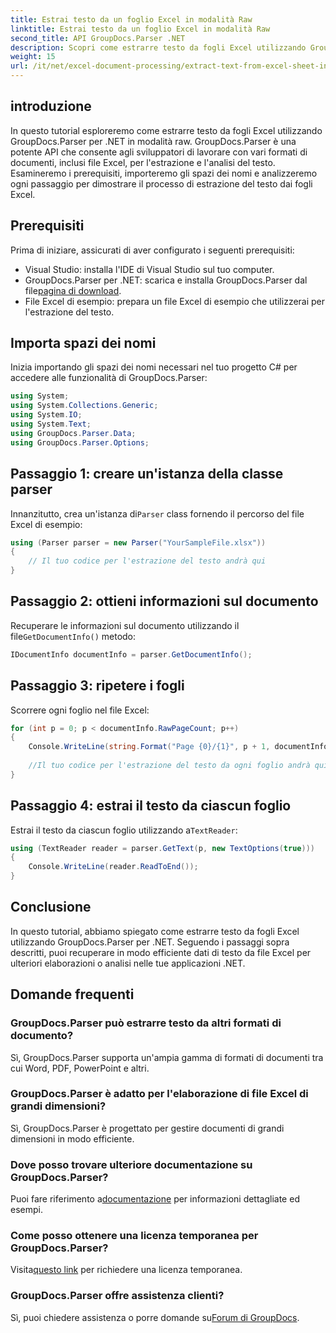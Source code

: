 ```yaml
---
title: Estrai testo da un foglio Excel in modalità Raw
linktitle: Estrai testo da un foglio Excel in modalità Raw
second_title: API GroupDocs.Parser .NET
description: Scopri come estrarre testo da fogli Excel utilizzando GroupDocs.Parser per .NET in questo tutorial completo. Scarica e inizia l'analisi.
weight: 15
url: /it/net/excel-document-processing/extract-text-from-excel-sheet-in-raw-mode/
---
```

## introduzione
In questo tutorial esploreremo come estrarre testo da fogli Excel utilizzando GroupDocs.Parser per .NET in modalità raw. GroupDocs.Parser è una potente API che consente agli sviluppatori di lavorare con vari formati di documenti, inclusi file Excel, per l'estrazione e l'analisi del testo. Esamineremo i prerequisiti, importeremo gli spazi dei nomi e analizzeremo ogni passaggio per dimostrare il processo di estrazione del testo dai fogli Excel.
## Prerequisiti
Prima di iniziare, assicurati di aver configurato i seguenti prerequisiti:
- Visual Studio: installa l'IDE di Visual Studio sul tuo computer.
-  GroupDocs.Parser per .NET: scarica e installa GroupDocs.Parser dal file[pagina di download](https://releases.groupdocs.com/parser/net/).
- File Excel di esempio: prepara un file Excel di esempio che utilizzerai per l'estrazione del testo.

## Importa spazi dei nomi
Inizia importando gli spazi dei nomi necessari nel tuo progetto C# per accedere alle funzionalità di GroupDocs.Parser:
```csharp
using System;
using System.Collections.Generic;
using System.IO;
using System.Text;
using GroupDocs.Parser.Data;
using GroupDocs.Parser.Options;
```
## Passaggio 1: creare un'istanza della classe parser
 Innanzitutto, crea un'istanza di`Parser` class fornendo il percorso del file Excel di esempio:
```csharp
using (Parser parser = new Parser("YourSampleFile.xlsx"))
{
    // Il tuo codice per l'estrazione del testo andrà qui
}
```
## Passaggio 2: ottieni informazioni sul documento
 Recuperare le informazioni sul documento utilizzando il file`GetDocumentInfo()` metodo:
```csharp
IDocumentInfo documentInfo = parser.GetDocumentInfo();
```
## Passaggio 3: ripetere i fogli
Scorrere ogni foglio nel file Excel:
```csharp
for (int p = 0; p < documentInfo.RawPageCount; p++)
{
    Console.WriteLine(string.Format("Page {0}/{1}", p + 1, documentInfo.RawPageCount));
    
    //Il tuo codice per l'estrazione del testo da ogni foglio andrà qui
}
```
## Passaggio 4: estrai il testo da ciascun foglio
 Estrai il testo da ciascun foglio utilizzando a`TextReader`:
```csharp
using (TextReader reader = parser.GetText(p, new TextOptions(true)))
{
    Console.WriteLine(reader.ReadToEnd());
}
```

## Conclusione
In questo tutorial, abbiamo spiegato come estrarre testo da fogli Excel utilizzando GroupDocs.Parser per .NET. Seguendo i passaggi sopra descritti, puoi recuperare in modo efficiente dati di testo da file Excel per ulteriori elaborazioni o analisi nelle tue applicazioni .NET.

## Domande frequenti
### GroupDocs.Parser può estrarre testo da altri formati di documento?
Sì, GroupDocs.Parser supporta un'ampia gamma di formati di documenti tra cui Word, PDF, PowerPoint e altri.
### GroupDocs.Parser è adatto per l'elaborazione di file Excel di grandi dimensioni?
Sì, GroupDocs.Parser è progettato per gestire documenti di grandi dimensioni in modo efficiente.
### Dove posso trovare ulteriore documentazione su GroupDocs.Parser?
 Puoi fare riferimento a[documentazione](https://tutorials.groupdocs.com/parser/net/) per informazioni dettagliate ed esempi.
### Come posso ottenere una licenza temporanea per GroupDocs.Parser?
 Visita[questo link](https://purchase.groupdocs.com/temporary-license/) per richiedere una licenza temporanea.
### GroupDocs.Parser offre assistenza clienti?
Sì, puoi chiedere assistenza o porre domande su[Forum di GroupDocs](https://forum.groupdocs.com/c/parser/17).